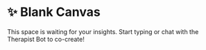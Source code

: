 # ✨ Blank Canvas

This space is waiting for your insights. Start typing or chat with the Therapist Bot to co-create!
